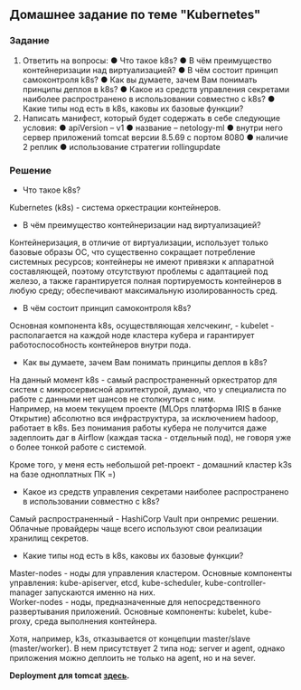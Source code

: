 ## Домашнее задание по теме "Kubernetes"

### Задание

1. Ответить на вопросы: ● Что такое k8s? ● В чём преимущество контейнеризации над виртуализацией? ● В чём состоит принцип самоконтроля k8s? ● Как вы думаете, зачем Вам понимать принципы деплоя в k8s? ● Какое из средств управления секретами наиболее распространено в использовании совместно с k8s? ● Какие типы нод есть в k8s, каковы их базовые функции?
2. Написать манифест, который будет содержать в себе следующие условия: ● apiVersion – v1 ● название – netology-ml ● внутри него сервер приложений tomcat версии 8.5.69 с портом 8080 ● наличие 2 реплик ● использование стратегии rollingupdate

### Решение

* Что такое k8s?

Kubernetes (k8s) - система оркестрации контейнеров.

* В чём преимущество контейнеризации над виртуализацией?

Контейнеризация, в отличие от виртуализации, использует только базовые образы ОС, что существенно сокращает потребление системных ресурсов; контейнеры не имеют привязки к аппаратной составляющей, поэтому отсутствуют проблемы с адаптацией под железо, а также гарантируется полная портируемость контейнеров в любую среду; обеспечивают максимальную изолированность сред.

* В чём состоит принцип самоконтроля k8s?

Основная компонента k8s, осуществляющая хелсчекинг, - kubelet - располагается на каждой ноде кластера кубера и гарантирует работоспособность контейнеров внутри пода.

* Как вы думаете, зачем Вам понимать принципы деплоя в k8s?


На данный момент k8s - самый распространенный оркестратор для систем с микросервисной архитектурой, думаю, что у специалиста по работе с данными нет шансов не столкнуться с ним.\
Например, на моем текущем проекте (MLOps платформа IRIS в банке Открытие) абсолютно вся инфраструктура, за исключением hadoop, работает в k8s. Без понимания работы кубера не получится даже задеплоить даг в Airflow (каждая таска - отдельный под), не говоря уже о более тонкой работе с системой.

Кроме того, у меня есть небольшой pet-проект - домашний кластер k3s на базе одноплатных ПК =)

* Какое из средств управления секретами наиболее распространено в использовании совместно с k8s?

Самый распространенный - HashiСorp Vault при онпремис решении. Облачные провайдеры чаще всего используют свои реализации хранилищ секретов.

* Какие типы нод есть в k8s, каковы их базовые функции?

Master-nodes - ноды для управления кластером. Основные компоненты управления: kube-apiserver, etcd, kube-scheduler, kube-controller-manager запускаются именно на них.\
Worker-nodes - ноды, предназначенные для непосредственного развертывания приложений. Основные компоненты: kubelet, kube-proxy, среда выполнения контейнера.

Хотя, например, k3s, отказывается от концепции master/slave (master/worker). В нем присутствует 2 типа нод: server и agent, однако приложения можно деплоить не только на agent, но и на sever.

**Deployment для tomcat [здесь](https://github.com/savior101/netology_mlops/blob/main/03_k8s/hw/tomcat.yaml).**

